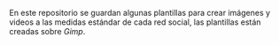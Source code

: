 En este repositorio se guardan algunas plantillas para crear imágenes y videos a las medidas estándar de cada red social, las plantillas están creadas sobre _Gimp_.
